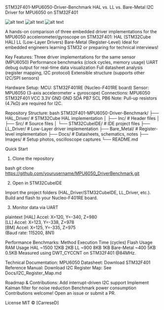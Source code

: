 STM32F401-MPU6050-Driver-Benchmark
HAL vs. LL vs. Bare-Metal I2C Driver for MPU6050 on STM32F401

![alt text](https://img.shields.io/badge/STM32F401-Cortex--M4-blue "STM32F401 Cortex-M4")
![alt text](https://img.shields.io/badge/MPU6050-I2C%252FSPI-green "MPU6050 I2C%2FSPI")
![alt text](https://img.shields.io/badge/License-MIT-orange "License MIT")

A hands-on comparison of three embedded driver implementations for the MPU6050 accelerometer/gyroscope on STM32F401:
HAL (STM32Cube HAL)
LL (Low-Layer Drivers)
Bare-Metal (Register-Level)
Ideal for embedded engineers learning STM32 or preparing for technical interviews!

Key Features:
Three driver implementations for the same sensor (MPU6050)
Performance benchmarks (clock cycles, memory usage)
UART debug output for real-time data visualization
Full datasheet analysis (register mapping, I2C protocol)
Extensible structure (supports other I2C/SPI sensors)

Hardware Setup:
MCU: STM32F401RE (Nucleo-F401RE board)
Sensor: MPU6050 (3-axis accelerometer + gyroscope)
Connections:
MPU6050	STM32F401
VCC	3.3V
GND	GND
SDA	PB7
SCL	PB6
Note: Pull-up resistors (4.7kΩ) are required for I2C.

Repository Structure:
bash
STM32F401-MPU6050-Driver-Benchmark/
├── HAL_Driver/           # STM32Cube HAL implementation
│   ├── Inc/              # Header files
│   ├── Src/              # Source files
│   └── STM32CubeIDE/     # IDE project files
├── LL_Driver/            # Low-Layer driver implementation
├── Bare_Metal/           # Register-level implementation
├── Docs/                 # Datasheets, schematics, notes
├── Images/               # Setup photos, oscilloscope captures
└── README.md

Quick Start

1. Clone the repository

bash
git clone https://github.com/yourusername/MPU6050_DriverBenchmark.git

2. Open in STM32CubeIDE

Import the project folders (HAL_Driver/STM32CubeIDE, LL_Driver, etc.).
Build and flash to your Nucleo-F401RE board.

3. Monitor data via UART

plaintext
[HAL] Accel: X=120, Y=-340, Z=980  
[LL]  Accel: X=123, Y=-338, Z=978  
[BM]  Accel: X=125, Y=-335, Z=975  
(Baud rate: 115200, 8N1)

Performance Benchmarks:
Method	Execution Time (cycles)	Flash Usage	RAM Usage
HAL	~1500	12KB	2KB
LL	~900	8KB	1KB
Bare-Metal	~400	5KB	0.5KB
Measured using DWT_CYCCNT on STM32F401 @84MHz.

Technical Documentation:
MPU6050 Datasheet: Download
STM32F401 Reference Manual: Download
I2C Register Map: See Docs/I2C_Register_Map.md

Roadmap & Contributions:
Add interrupt-driven I2C support
Implement Kalman filter for noise reduction
Benchmark power consumption
Contributions welcome! Open an issue or submit a PR.

License MIT © [CarreseD]